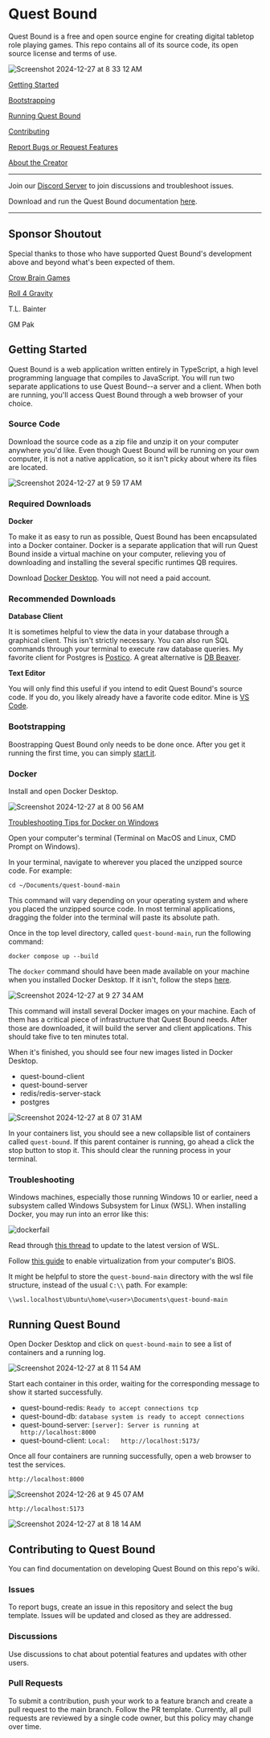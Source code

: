 # Quest Bound

Quest Bound is a free and open source engine for creating digital tabletop role playing games. This repo contains all of its source code, its open source license and terms of use.

![Screenshot 2024-12-27 at 8 33 12 AM](https://github.com/user-attachments/assets/98809869-265b-40cf-b45e-555682b42888)

[Getting Started](https://github.com/curtmorgan3/quest-bound#getting-started)

[Bootstrapping](https://github.com/curtmorgan3/quest-bound#bootstrapping)

[Running Quest Bound](https://github.com/curtmorgan3/quest-bound#starting-quest-bound)

[Contributing](https://github.com/curtmorgan3/quest-bound#contributing-to-quest-bound)

[Report Bugs or Request Features](https://github.com/curtmorgan3/quest-bound#issues)

[About the Creator](https://github.com/curtmorgan3/quest-bound#about-the-creator)

---------

Join our [Discord Server](https://discord.gg/7QGV4muT39) to join discussions and troubleshoot issues.

Download and run the Quest Bound documentation [here](https://github.com/curtmorgan3/quest-bound-docs).

---------

## Sponsor Shoutout

Special thanks to those who have supported Quest Bound's development above and beyond what's been expected of them.

[Crow Brain Games](https://crowbraingames.com/)

[Roll 4 Gravity](https://www.roll4gravity.com/)

T.L. Bainter

GM Pak

## Getting Started

Quest Bound is a web application written entirely in TypeScript, a high level programming language that compiles to JavaScript. You will run two separate applications to use Quest Bound--a server and a client. When both are running, you'll access Quest Bound through a web browser of your choice.

### Source Code

Download the source code as a zip file and unzip it on your computer anywhere you'd like. Even though Quest Bound will be running on your own computer, it is not a native application, so it isn't picky about where its files are located.

![Screenshot 2024-12-27 at 9 59 17 AM](https://github.com/user-attachments/assets/0542e7af-4a61-4560-bf6f-ba22924c5f5f)

### Required Downloads

**Docker**

To make it as easy to run as possible, Quest Bound has been encapsulated into a Docker container. Docker is a separate application that will run Quest Bound inside a virtual machine on your computer, relieving you of downloading and installing the several specific runtimes QB requires.

Download [Docker Desktop](https://www.docker.com/products/docker-desktop/). You will not need a paid account.

### Recommended Downloads

**Database Client**

It is sometimes helpful to view the data in your database through a graphical client. This isn't strictly necessary. You can also run SQL commands through your terminal to execute raw database queries.
My favorite client for Postgres is [Postico](https://eggerapps.at/postico2/). A great alternative is [DB Beaver](https://dbeaver.io/).

**Text Editor**

You will only find this useful if you intend to edit Quest Bound's source code. If you do, you likely already have a favorite code editor. Mine is [VS Code](https://code.visualstudio.com/download).

### Bootstrapping

Boostrapping Quest Bound only needs to be done once. After you get it running the first time, you can simply [start it](https://github.com/curtmorgan3/quest-bound#starting-quest-bound).

### Docker

Install and open Docker Desktop.

![Screenshot 2024-12-27 at 8 00 56 AM](https://github.com/user-attachments/assets/ddc43848-9556-4e4c-af9d-d993ccb4d486)

[Troubleshooting Tips for Docker on Windows](https://github.com/curtmorgan3/quest-bound#troubleshooting)

Open your computer's terminal (Terminal on MacOS and Linux, CMD Prompt on Windows).

In your terminal, navigate to wherever you placed the unzipped source code. For example:

``` 
cd ~/Documents/quest-bound-main
```

This command will vary depending on your operating system and where you placed the unzipped source code. In most terminal applications,
dragging the folder into the terminal will paste its absolute path.

Once in the top level directory, called `quest-bound-main`, run the following command:

```
docker compose up --build
```

The `docker` command should have been made available on your machine when you installed Docker Desktop. If it isn't, follow the steps [here](https://www.docker.com/get-started/).

![Screenshot 2024-12-27 at 9 27 34 AM](https://github.com/user-attachments/assets/95f19ea9-602e-452b-aba5-4457663d627a)

This command will install several Docker images on your machine. Each of them has a critical piece of infrastructure that Quest Bound needs. After those are downloaded, it will build the server and client applications. This should take five to ten minutes total.

When it's finished, you should see four new images listed in Docker Desktop.

- quest-bound-client
- quest-bound-server
- redis/redis-server-stack
- postgres

![Screenshot 2024-12-27 at 8 07 31 AM](https://github.com/user-attachments/assets/a4a99c2d-aab5-4047-b4c4-45ad300518db)

In your containers list, you should see a new collapsible list of containers called `quest-bound`. If this parent container is running, go ahead a click the stop button to stop it.
This should clear the running process in your terminal.

### Troubleshooting

Windows machines, especially those running Windows 10 or earlier, need a subsystem called Windows Subsystem for Linux (WSL). When installing Docker, you may run into an error like this:

![dockerfail](https://github.com/user-attachments/assets/99679793-3a98-4e32-8c02-9e8446a3215f)

Read through [this thread](https://github.com/docker/for-win/issues/13845#issuecomment-1895788805) to update to the latest version of WSL.

Follow [this guide](https://www.ninjaone.com/blog/how-to-enable-cpu-virtualization-in-your-computer-bios/) to enable virtualization from your computer's BIOS.

It might be helpful to store the `quest-bound-main` directory with the wsl file structure, instead of the usual `C:\\` path. For example:

`\\wsl.localhost\Ubuntu\home\<user>\Documents\quest-bound-main`

## Running Quest Bound

Open Docker Desktop and click on `quest-bound-main` to see a list of containers and a running log.

![Screenshot 2024-12-27 at 8 11 54 AM](https://github.com/user-attachments/assets/c4b6e277-c8d2-4ae9-9c27-400cdfaa3a04)

Start each container in this order, waiting for the corresponding message to show it started successfully.

- quest-bound-redis: `Ready to accept connections tcp`
- quest-bound-db: `database system is ready to accept connections`
- quest-bound-server: `[server]: Server is running at http://localhost:8000`
- quest-bound-client: `Local:   http://localhost:5173/`

Once all four containers are running successfully, open a web browser to test the services.

`http://localhost:8000`

![Screenshot 2024-12-26 at 9 45 07 AM](https://github.com/user-attachments/assets/85c0008d-c4e9-4549-8b53-05bb1027446f)

`http://localhost:5173`

![Screenshot 2024-12-27 at 8 18 14 AM](https://github.com/user-attachments/assets/f0ee2059-1291-408d-a97f-b597d1c2518f)

## Contributing to Quest Bound

You can find documentation on developing Quest Bound on this repo's wiki.

### Issues

To report bugs, create an issue in this repository and select the bug template. Issues will be updated and closed as they are addressed.

### Discussions

Use discussions to chat about potential features and updates with other users.

### Pull Requests

To submit a contribution, push your work to a feature branch and create a pull request to the main branch. Follow the PR template.
Currently, all pull requests are reviewed by a single code owner, but this policy may change over time.
